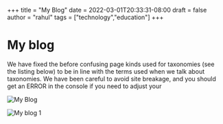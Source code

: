 +++
title = "My Blog"
date = 2022-03-01T20:33:31-08:00
draft = false
author = "rahul"
tags = ["technology","education"]
+++

# My blog

We have fixed the before confusing page kinds used for taxonomies (see the listing below) to be in line with the terms used when we talk about taxonomies. We have been careful to avoid site breakage, and you should get an ERROR in the console if you need to adjust your

![My Blog](https://www.emergingedtech.com/wp/wp-content/uploads/2018/04/blogging.jpg)

![My blog 1](/img/img1.png)